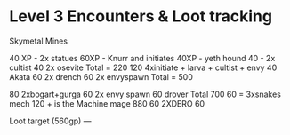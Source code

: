 # Level 3 Encounters & Loot tracking


Skymetal Mines

40 XP - 2x statues
60XP - Knurr and initiates
40XP - yeth hound
40 - 2x cultist
40 2x osevite
Total = 220
120 4xinitiate + larva + cultist + envy
40 Akata
60 2x drench
60 2x envyspawn
Total = 500

80 2xbogart+gurga
60 2x envy spawn
60 drover
Total 700
60 = 3xsnakes mech
120 + is the Machine mage
880
60 2XDERO
60











Loot target (560gp)
—

